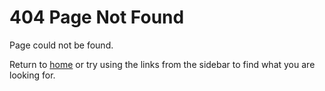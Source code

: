 # 404 Page Not Found

Page could not be found.

Return to [home](index) or try using the links from the sidebar to find what you are looking for.
